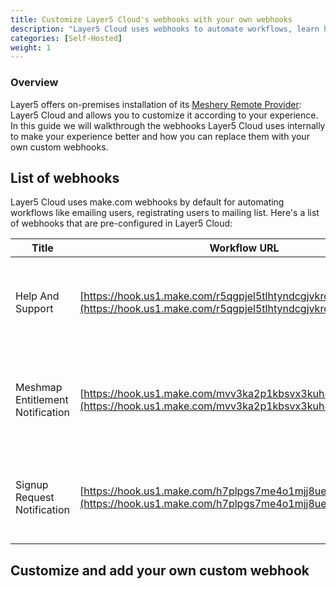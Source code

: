 ```yaml
---
title: Customize Layer5 Cloud's webhooks with your own webhooks
description: "Layer5 Cloud uses webhooks to automate workflows, learn how how you can customize these webhooks with your own custom webhooks"
categories: [Self-Hosted]
weight: 1
---
```


### Overview

Layer5 offers on-premises installation of its [Meshery Remote Provider](https://docs.meshery.io/extensibility/providers): Layer5 Cloud and allows you to customize it according to your experience. In this guide we will walkthrough the webhooks Layer5 Cloud uses internally to make your experience better and how you can replace them with your own custom webhooks.

## List of webhooks

Layer5 Cloud uses make.com webhooks by default for automating workflows like emailing users, registrating users to mailing list. Here's a list of webhooks that are pre-configured in Layer5 Cloud:

| **Title**                  | **Workflow URL**                         | **Description**                                       |
|----------------------------|------------------------------------------|-------------------------------------------------------|
| Help And Support  | [https://hook.us1.make.com/r5qgpjel5tlhtyndcgjvkrdkoc65417y](https://hook.us1.make.com/r5qgpjel5tlhtyndcgjvkrdkoc65417y) | Triggers when a user fills the help and support form.   |
| Meshmap Entitlement Notification  | [https://hook.us1.make.com/mvv3ka2p1kbsvx3kuh4phqivlqohlat5](https://hook.us1.make.com/mvv3ka2p1kbsvx3kuh4phqivlqohlat5) | Sends an email notification to the user when they receive a Meshmap entitlement.|
| Signup Request Notification | [https://hook.us1.make.com/h7plpgs7me4o1mjj8uebmjmq8v23o5qj](https://hook.us1.make.com/h7plpgs7me4o1mjj8uebmjmq8v23o5qj) | Sends an update email upon signup request approval or denial. |

## Customize and add your own custom webhook

